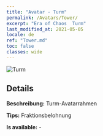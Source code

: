 ```yaml
---
title: "Avatar - Turm"
permalink: /Avatars/Tower/
excerpt: "Era of Chaos  Turm"
last_modified_at: 2021-05-05
locale: de
ref: "Tower.md"
toc: false
classes: wide
---
```

 ![Turm](/images/a/avatarFrame_5.png)

## Details

 **Beschreibung:** Turm-Avatarrahmen 

 **Tips:** Fraktionsbelohnung 

 **Is available:**  - 

